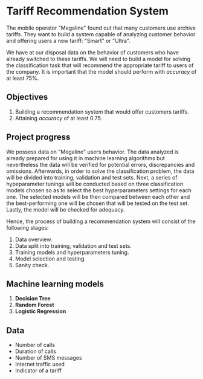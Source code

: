 # Tariff Recommendation System

The mobile operator "Megaline" found out that many customers use archive tariffs. They want to build a system capable of analyzing customer behavior and offering users a new tariff: "Smart" or "Ultra".

We have at our disposal data on the behavior of customers who have already switched to these tariffs. We will need to build a model for solving the classification task that will recommend the appropriate tariff to users of the company. It is important that the model should perform with *accuracy* of at least 75%.

## Objectives

1. Building a recommendation system that would offer customers tariffs.
2. Attaining *accuracy* of at least 0.75. 

## Project progress

We possess data on "Megaline" users behavior. The data analyzed is already prepared for using it in machine learning algorithms but nevertheless the data will be verified for potential errors, discrepancies and omissions. Afterwards, in order to solve the classification problem, the data will be divided into training, validation and test sets. Next, a series of hypeparameter tunings will be conducted based on three classification models chosen so as to select the best hyperparameters settings for each one. The selected models will be then compared between each other and the best-performing one will be chosen that will be tested on the test set. Lastly, the model will be checked for adequacy.

Hence, the process of building a recommendation system will consist of the following stages:

1. Data overview.
2. Data split into training, validation and test sets.
3. Training models and hyperparameters tuning.
4. Model selection and testing.
5. Sanity check.

## Machine learning models 

1. **Decision Tree**
2. **Random Forest**
3. **Logistic Regression**

## Data 

* Number of calls
* Duration of calls
* Number of SMS messages
* Internet traffic used
* Indicator of a tariff
